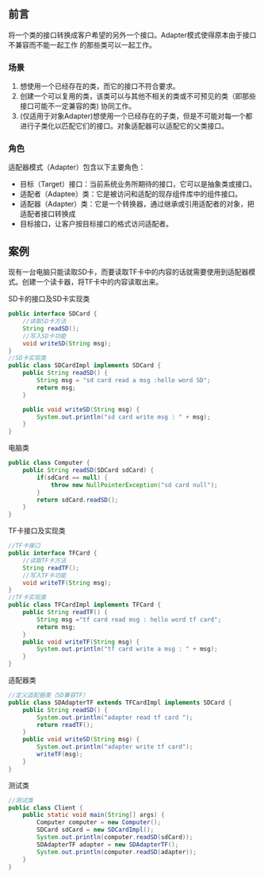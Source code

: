 

## 前言

将一个类的接口转换成客户希望的另外一个接口。Adapter模式使得原本由于接口不兼容而不能一起工作
的那些类可以一起工作。

### 场景
1. 想使用一个已经存在的类，而它的接口不符合要求。
2. 创建一个可以复用的类，该类可以与其他不相关的类或不可预见的类（即那些接口可能不一定兼容的类)
协同工作。
3. (仅适用于对象Adapter)想使用一个已经存在的子类，但是不可能对每一个都进行子类化以匹配它们的接口。对象适配器可以适配它的父类接口。

### 角色
适配器模式（Adapter）包含以下主要角色：
- 目标（Target）接口：当前系统业务所期待的接口，它可以是抽象类或接口。
- 适配者（Adaptee）类：它是被访问和适配的现存组件库中的组件接口。
- 适配器（Adapter）类：它是一个转换器，通过继承或引用适配者的对象，把适配者接口转换成
- 目标接口，让客户按目标接口的格式访问适配者。


## 案例
现有一台电脑只能读取SD卡，而要读取TF卡中的内容的话就需要使用到适配器模式。创建一个读卡器，将TF卡中的内容读取出来。

SD卡的接口及SD卡实现类
```java
public interface SDCard {
    //读取SD卡方法
    String readSD();
    //写入SD卡功能
    void writeSD(String msg);
}
//SD卡实现类
public class SDCardImpl implements SDCard {
    public String readSD() {
        String msg = "sd card read a msg :hello word SD";
        return msg;
    }

    public void writeSD(String msg) {
        System.out.println("sd card write msg : " + msg);
    }
}
```


电脑类
```java
public class Computer {
    public String readSD(SDCard sdCard) {
        if(sdCard == null) {
            throw new NullPointerException("sd card null");
        }
        return sdCard.readSD();
    }
}
```

TF卡接口及实现类
```java
//TF卡接口
public interface TFCard {
    //读取TF卡方法
    String readTF();
    //写入TF卡功能
    void writeTF(String msg);
}
//TF卡实现类
public class TFCardImpl implements TFCard {
    public String readTF() {
        String msg ="tf card read msg : hello word tf card";
        return msg;
    }
    public void writeTF(String msg) {
        System.out.println("tf card write a msg : " + msg);
    }
}
```

适配器类
```java
//定义适配器类（SD兼容TF）
public class SDAdapterTF extends TFCardImpl implements SDCard {
    public String readSD() {
        System.out.println("adapter read tf card ");
        return readTF();
    }
    public void writeSD(String msg) {
        System.out.println("adapter write tf card");
        writeTF(msg);
    }
}
```

测试类
```java
//测试类
public class Client {
    public static void main(String[] args) {
        Computer computer = new Computer();
        SDCard sdCard = new SDCardImpl();
        System.out.println(computer.readSD(sdCard));
        SDAdapterTF adapter = new SDAdapterTF();
        System.out.println(computer.readSD(adapter));
    }
}
```